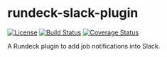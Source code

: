 # rundeck-slack-plugin

[![License](https://img.shields.io/github/license/Sylvain-Bugat/rundeck-slack-plugin.svg)](https://github.com/Sylvain-Bugat/rundeck-slack-plugin/blob/master/LICENSE)
[![Build Status](https://img.shields.io/travis/Sylvain-Bugat/rundeck-slack-plugin.svg)](https://travis-ci.org/Sylvain-Bugat/rundeck-slack-plugin)
[![Coverage Status](https://img.shields.io/coveralls/Sylvain-Bugat/rundeck-slack-plugin.svg)](https://coveralls.io/r/Sylvain-Bugat/rundeck-slack-plugin?branch=master)

A Rundeck plugin to add job notifications into Slack.
